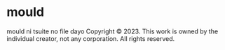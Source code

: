 # mould
mould ni tsuite no file dayo
Copyright © 2023. This work is owned by the individual creator, not any corporation. All rights reserved.
